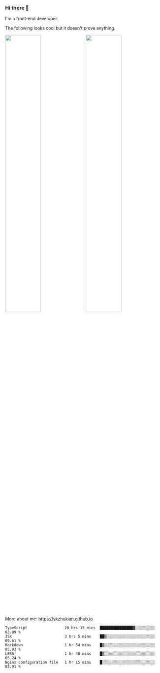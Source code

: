 ### Hi there 👋

I'm a front-end developer.

The following looks cool but it doesn't prove anything.

[<img align="right" width="48%" src="https://github-readme-stats.vercel.app/api?username=ykzhukian&show_icons=true&theme=dracula">](https://github.com/anuraghazra/github-readme-stats)

[<img width="48%" src="https://github-readme-stats.vercel.app/api/top-langs/?username=ykzhukian&layout=compact&theme=dracula">](https://github.com/anuraghazra/github-readme-stats)

More about me: 
https://ykzhukian.github.io

<!--START_SECTION:waka-->
```text
TypeScript                 20 hrs 15 mins  ███████████████▓░░░░░░░░░   63.09 % 
JSX                        3 hrs 5 mins    ██▒░░░░░░░░░░░░░░░░░░░░░░   09.61 % 
Markdown                   1 hr 54 mins    █▒░░░░░░░░░░░░░░░░░░░░░░░   05.93 % 
LESS                       1 hr 40 mins    █▒░░░░░░░░░░░░░░░░░░░░░░░   05.24 % 
Nginx configuration file   1 hr 15 mins    █░░░░░░░░░░░░░░░░░░░░░░░░   03.91 % 
```
<!--END_SECTION:waka-->
